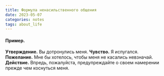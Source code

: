```yaml
---
title: Формула ненасильственного общения
date: 2023-05-07
categories: notes
tags: about_life
---
```


#### Пример.
**Утверждение.** Вы дотронулись меня.
**Чувство.** Я испугался.
**Пожелание.** Мне бы хотелось, чтобы меня не касались невзначай.
**Действие.** Впредь, пожалуйста, предупреждайте о своем намерении прежде чем коснуться меня. 
